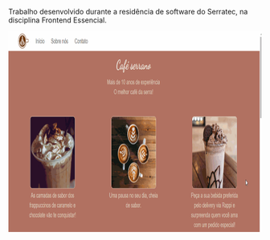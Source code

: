 Trabalho desenvolvido durante a residência de software do Serratec, na disciplina Frontend Essencial.

<img src="https://github.com/yasmindesouza/trabalho-frontend/blob/main/trabalho-frontend.gif" height="400" />
